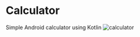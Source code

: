 # Calculator
Simple Android  calculator using Kotlin 
![calculator](https://drive.google.com/file/d/186aw3C1m29GoqC2eiFEM-ee5krfU7Dsm/view)
